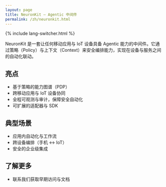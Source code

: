 ```yaml
---
layout: page
title: NeuronKit — Agentic 中间件
permalink: /zh/neuronkit.html
---
```


{% include lang-switcher.html %}

NeuronKit 是一套让任何移动应用与 IoT 设备具备 Agentic 能力的中间件。它通过策略（Policy）与上下文（Context）来安全编排能力，实现在设备与服务之间的自动化联动。

## 亮点

- 基于策略的能力图谱（PDP）
- 跨移动应用与 IoT 设备协同
- 全程可观测与审计，保障安全自动化
- 可扩展的适配器与 SDK

## 典型场景

- 应用内自动化与工作流
- 跨设备编排（手机 ↔ IoT）
- 安全的企业级集成

## 了解更多

- 联系我们获取早期访问与文档
